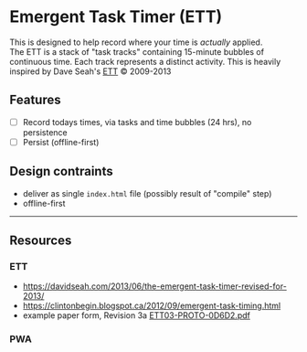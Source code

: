 # Emergent Task Timer (ETT)

This is designed to help record where your time is _actually_ applied.  
The ETT is a stack of "task tracks" containing 15-minute bubbles of continuous time. Each track represents a distinct activity. 
This is heavily inspired by Dave Seah's [ETT](https://davidseah.com/2013/06/the-emergent-task-timer-revised-for-2013/) &copy; 2009-2013

## Features

- [ ] Record todays times, via tasks and time bubbles (24 hrs), no persistence
- [ ] Persist (offline-first)

## Design contraints

- deliver as single `index.html` file (possibly result of "compile" step)
- offline-first

---

## Resources

### ETT
- https://davidseah.com/2013/06/the-emergent-task-timer-revised-for-2013/
- https://clintonbegin.blogspot.ca/2012/09/emergent-task-timing.html
- example paper form, Revision 3a [ETT03-PROTO-0D6D2.pdf](http://davidseah.com/pub/downloads/pceo/ett/ETT03-PROTO-0D6D2.pdf)

### PWA

